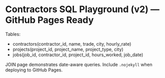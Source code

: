 # Contractors SQL Playground (v2) — GitHub Pages Ready
Tables:
- contractors(contractor_id, name, trade, city, hourly_rate)
- projects(project_id, project_name, project_type, city)
- jobs(job_id, contractor_id, project_id, hours_worked, job_date)

JOIN page demonstrates date-aware queries.
Include `.nojekyll` when deploying to GitHub Pages.
